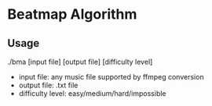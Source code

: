 # Beatmap Algorithm

## Usage
./bma [input file] [output file] [difficulty level]

- input file: any music file supported by ffmpeg conversion
- output file: .txt file
- difficulty level: easy/medium/hard/impossible
